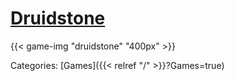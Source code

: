 # [Druidstone](https://druidstone-game.com/)

{{< game-img "druidstone" "400px" >}}

Categories:
[Games]({{< relref "/" >}}?Games=true)